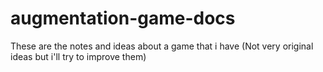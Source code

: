 # augmentation-game-docs
These are the notes and ideas about a game that i have (Not very original ideas but i'll try to improve them)
